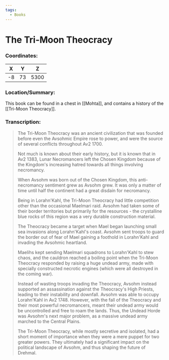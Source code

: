 ```yaml
---
tags:
  - Books
---
```

# The Tri-Moon Theocracy

### Coordinates:
| **X** | **Y**| **Z** |
|:-----:|:----:|:-----:|
|-8  |73   |5300  |

### Location/Summary:
This book can be found in a chest in [[Mohta]], and contains a history of the [[Tri-Moon Theocracy]].

### Transcription:
> The Tri-Moon Theocracy was an ancient civilization that was founded before even the Avsohmic Empire rose to power, and were the source of several conflicts throughout Av2 1700.
>
> Not much is known about their early history, but it is known that in Av2 1383, Lunar Necromancers left the Chosen Kingdom because of the Kingdom's increasing hatred towards all things involving necromancy.
>
> When Avsohm was born out of the Chosen Kingdom, this anti-necromancy sentiment grew as Avsohm grew. It was only a matter of time until half the continent had a great disdain for necromancy.
>
> Being in Lorahn'Kahl, the Tri-Moon Theocracy had little competition other than the occasional Maelmari raid. Avsohm had taken some of their border territories but primarily for the resources - the crystalline blue rocks of this region was a very durable construction material.
>
> The Theocracy became a target when Mael began launching small sea invasions along Lorahn'Kahl's coast. Avsohm sent troops to guard the border out of fear of Mael gaining a foothold in Lorahn'Kahl and invading the Avsohmic heartland.
>
> Maelihs kept sending Maelmari squadrons to Lorahn'Kahl to stew chaos, and the cauldron reached a boiling point when the Tri-Moon Theocracy responded by raising a huge undead army, made with specially constructed necrotic engines (which were all destroyed in the coming war).
>
> Instead of wasting troops invading the Theocracy, Avsohm instead supported an assassination against the Theocracy's High Priests, leading to their instability and downfall. Avsohm was able to occupy Lorahn'Kahl in Av2 1748. However, with the fall of the Theocracy and their most powerful necromancers, meant their undead army would be uncontrolled and free to roam the lands. Thus, the Undead Horde was Avsohm's next major problem, as a massive undead army marched to the Central Plains.
>
> The Tri-Moon Theocracy, while mostly secretive and isolated, had a short moment of importance when they were a mere puppet for two greater powers. They ultimately had a significant impact on the political landscape of Avsohm, and thus shaping the future of Drehmal.




